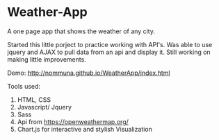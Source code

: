 # Weather-App
A one page app that shows the weather of any city. 

Started this little porject to practice working with API's. Was able to use jquery and AJAX to pull data from an api and display it. Still working on making little improvements.

Demo: http://nommuna.github.io/WeatherApp/index.html

Tools used:

1. HTML, CSS
2. Javascript/ Jquery
3. Sass
4. Api from https://openweathermap.org/
5. Chart.js for interactive and stylish Visualization
